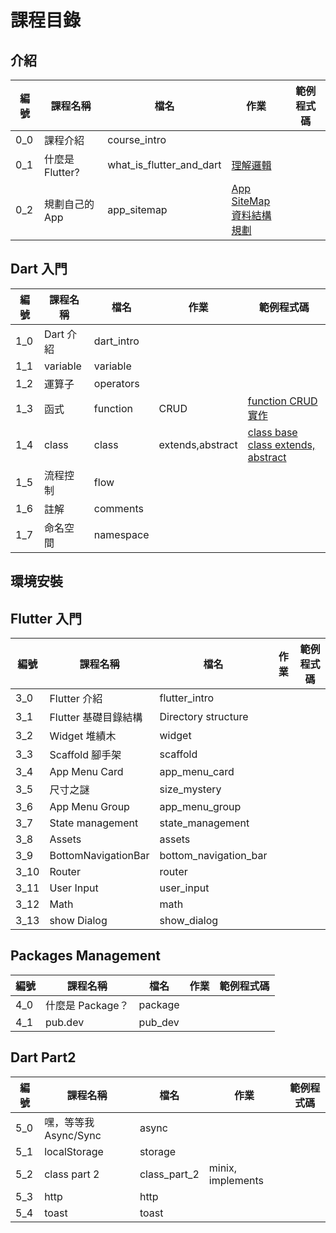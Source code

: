 # 課程目錄

## 介紹

|編號|課程名稱|檔名|作業|範例程式碼|
|---|---|---|---|---|
|0_0|課程介紹|course_intro||
|0_1|什麼是 Flutter? |what_is_flutter_and_dart|[理解邏輯](https://dartpad.dev?id=5dd299992aa3a669198fdfa4a08a58f1)||
|0_2|規劃自己的 App|app_sitemap|[App SiteMap](https://)<br >[資料結構規劃](https://)||

## Dart 入門

|編號|課程名稱|檔名|作業|範例程式碼|
|---|---|---|---|---|
|1_0|Dart 介紹|dart_intro|||
|1_1|variable|variable|||
|1_2|運算子|operators|||
|1_3|函式|function|CRUD|[function CRUD 實作](https://dartpad.dev/?id=8af7909c4a0deca1e8f89d77c58332a8)|
|1_4|class|class|extends,abstract|[class base](https://dartpad.dev/?id=2d0107c0e33b8d3d3d0b4ac94d706db9)<br >[class extends, abstract](https://dartpad.dev?id=8ad8b9917cab561bf43ecb073312d345)||
|1_5|流程控制|flow|||
|1_6|註解|comments|||
|1_7|命名空間|namespace|||

## 環境安裝

## Flutter 入門

|編號|課程名稱|檔名|作業|範例程式碼|
|---|---|---|---|---|
|3_0|Flutter 介紹|flutter_intro|||
|3_1|Flutter 基礎目錄結構|Directory structure|||
|3_2|Widget 堆績木|widget|||
|3_3|Scaffold 腳手架|scaffold|||
|3_4|App Menu Card|app_menu_card|||
|3_5|尺寸之謎|size_mystery|||
|3_6|App Menu Group|app_menu_group|||
|3_7|State management|state_management|||
|3_8|Assets|assets|||
|3_9|BottomNavigationBar|bottom_navigation_bar|||
|3_10|Router|router|||
|3_11|User Input|user_input|||
|3_12|Math|math|||
|3_13|show Dialog|show_dialog|||

## Packages Management

 |編號|課程名稱|檔名|作業|範例程式碼|
|---|---|---|---|---|
|4_0|什麼是 Package？|package|||
|4_1|pub.dev|pub_dev|||

## Dart Part2

|編號|課程名稱|檔名|作業|範例程式碼|
|---|---|---|---|---|
|5_0|嘿，等等我 Async/Sync|async|||
|5_1|localStorage|storage|||
|5_2|class part 2|class_part_2|minix, implements||
|5_3|http|http|||
|5_4|toast|toast|||

